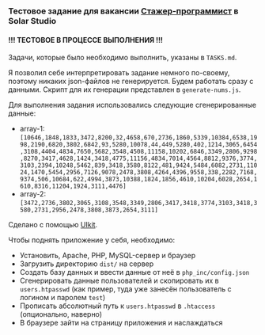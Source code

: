 ### Тестовое задание для вакансии [Стажер-программист](https://perm.hh.ru/vacancy/34874664) в Solar Studio

#### !!! ТЕСТОВОЕ В ПРОЦЕССЕ ВЫПОЛНЕНИЯ !!!

Задачи, которые было необходимо выполнить, указаны в `TASKS.md`.

Я позволил себе интерпретировать задание немного по-своему, поэтому никаких json-файлов не генерируется. Будем работать сразу с данными. Скрипт для их генерации представлен в `generate-nums.js`.

Для выполнения задания использовались следующие сгенерированные данные:

* array-1: `[10646,1848,1833,3472,8200,32,4658,670,2736,1860,5339,10384,6538,1998,2190,6820,3802,6842,93,5280,10078,44,449,5280,402,1214,3065,6454,3108,4404,4834,7650,5682,3548,4508,11158,10202,6846,3349,2806,9298,8270,3417,4628,1424,3418,4775,11156,4834,7014,4564,8812,9376,3774,3103,2394,10248,5462,839,3418,3580,8122,481,9424,5484,6082,2731,11024,1470,5454,2956,7126,9078,2478,3808,4264,4396,9558,338,2282,7168,9374,506,10684,622,4994,3873,10388,1824,1856,4610,10204,6028,2654,1610,8316,11204,1924,3111,4476]`
* array-2: `[3472,2736,3802,3065,3108,3548,3349,2806,3417,3418,3774,3103,3418,3580,2731,2956,2478,3808,3873,2654,3111]`

Сделано с помощью [UIkit](https://getuikit.com).

Чтобы поднять приложение у себя, необходимо:

* Установить, Apache, PHP, MySQL-сервер и браузер
* Загрузить директорию `dist/` на сервер
* Создать базу данных и ввести данные от неё в `php_inc/config.json`
* Сгенерировать данные пользователей и скопировать их в `users.htpasswd` (как пример, туда уже занесён пользователь с логином и паролем `test`)
* Прописать абсолютный путь к `users.htpasswd` в `.htaccess` (опционально, наверно)
* В браузере зайти на страницу приложения и наслаждаться
